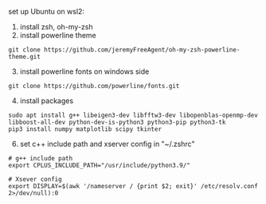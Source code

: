 set up Ubuntu on wsl2:

1. install zsh, oh-my-zsh 
2. install powerline theme
```
git clone https://github.com/jeremyFreeAgent/oh-my-zsh-powerline-theme.git
```
3. install powerline fonts on windows side 
```
git clone https://github.com/powerline/fonts.git
```
4. install packages
```
sudo apt install g++ libeigen3-dev libfftw3-dev libopenblas-openmp-dev libboost-all-dev python-dev-is-python3 python3-pip python3-tk
pip3 install numpy matplotlib scipy tkinter
```
6. set c++ include path and xserver config in "~/.zshrc"
```
# g++ include path
export CPLUS_INCLUDE_PATH="/usr/include/python3.9/"
	
# Xsever config
export DISPLAY=$(awk '/nameserver / {print $2; exit}' /etc/resolv.conf 2>/dev/null):0
```
